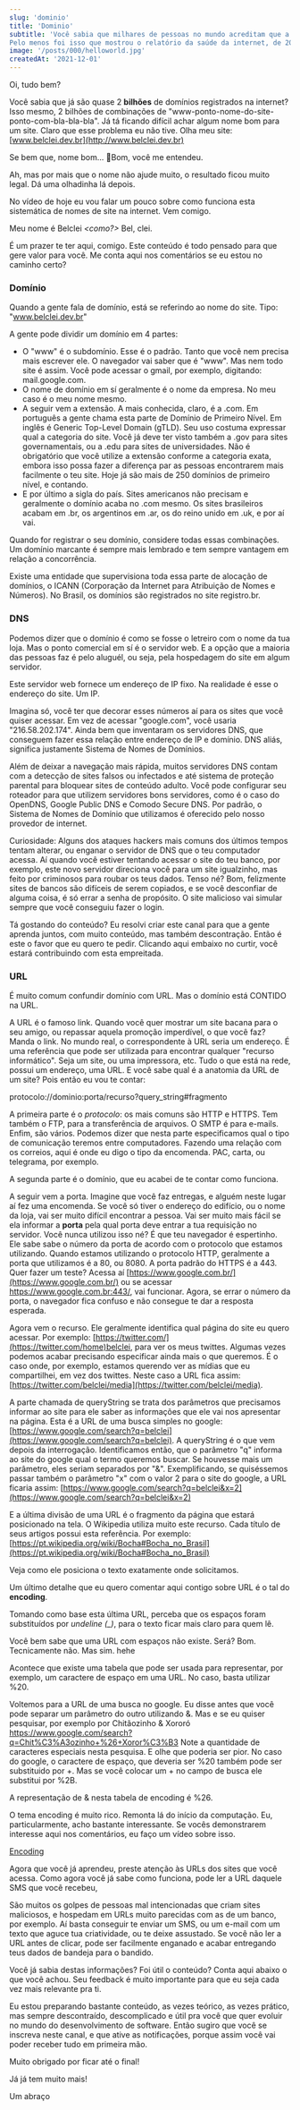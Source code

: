 ```yaml
---
slug: 'dominio'
title: 'Dominio'
subtitle: 'Você sabia que milhares de pessoas no mundo acreditam que a _Internet_ **é** o _Facebook_?
Pelo menos foi isso que mostrou o relatório da saúde da internet, de 2017, criado pela Mozilla. Só no Brasil, 55% dos entrevistados pensavam assim.'
image: '/posts/000/helloworld.jpg'
createdAt: '2021-12-01'
---
```


Oi, tudo bem?

Você sabia que já são quase 2 **bilhões** de domínios registrados na internet? Isso mesmo, 2 bilhões de combinações de "www-ponto-nome-do-site-ponto-com-bla-bla-bla". Já tá ficando difícil achar algum nome bom para um site. Claro que esse problema eu não tive. Olha meu site: [www.belclei.dev.br](http://www.belclei.dev.br)

Se bem que, nome bom... 🤔Bom, você me entendeu.

Ah, mas por mais que o nome não ajude muito, o resultado ficou muito legal. Dá uma olhadinha lá depois.

No vídeo de hoje eu vou falar um pouco sobre como funciona esta sistemática de nomes de site na internet. Vem comigo.

Meu nome é Belclei _<como?>_ Bel, clei.

É um prazer te ter aqui, comigo. Este conteúdo é todo pensado para que gere valor para você. Me conta aqui nos comentários se eu estou no caminho certo?

### Domínio

Quando a gente fala de domínio, está se referindo ao nome do site. Tipo: "www.belclei.dev.br"

A gente pode dividir um domínio em 4 partes:

- O "www" é o subdomínio. Esse é o padrão. Tanto que você nem precisa mais escrever ele. O navegador vai saber que é "www". Mas nem todo site é assim. Você pode acessar o gmail, por exemplo, digitando: mail.google.com.
- O nome de domínio em sí geralmente é o nome da empresa. No meu caso é o meu nome mesmo.
- A seguir vem a extensão. A mais conhecida, claro, é a .com. Em português a gente chama esta parte de Domínio de Primeiro Nível. Em inglês é Generic Top-Level Domain (gTLD). Seu uso costuma expressar qual a categoria do site. Você já deve ter visto também a .gov para sites governamentais, ou a .edu para sites de universidades. Não é obrigatório que você utilize a extensão conforme a categoria exata, embora isso possa fazer a diferença par as pessoas encontrarem mais facilmente o teu site. Hoje já são mais de 250 domínios de primeiro nível, e contando.
- E por último a sigla do país. Sites americanos não precisam e geralmente o domínio acaba no .com mesmo. Os sites brasileiros acabam em .br, os argentinos em .ar, os do reino unido em .uk, e por aí vai.

Quando for registrar o seu domínio, considere todas essas combinações. Um domínio marcante é sempre mais lembrado e tem sempre vantagem em relação a concorrência.

Existe uma entidade que supervisiona toda essa parte de alocação de domínios, o ICANN (Corporação da Internet para Atribuição de Nomes e Números). No Brasil, os domínios são registrados no site registro.br.

### DNS

Podemos dizer que o domínio é como se fosse o letreiro com o nome da tua loja. Mas o ponto comercial em sí é o servidor web. E a opção que a maioria das pessoas faz é pelo aluguél, ou seja, pela hospedagem do site em algum servidor.

Este servidor web fornece um endereço de IP fixo. Na realidade é esse o endereço do site. Um IP.

Imagina só, você ter que decorar esses números aí para os sites que você quiser acessar. Em vez de acessar "google.com", você usaria "216.58.202.174". Ainda bem que inventaram os servidores DNS, que conseguem fazer essa relação entre endereço de IP e domínio. DNS aliás, significa justamente Sistema de Nomes de Domínios.

Além de deixar a navegação mais rápida, muitos servidores DNS contam com a detecção de sites falsos ou infectados e até sistema de proteção parental para bloquear sites de conteúdo adulto. Você pode configurar seu roteador para que utilizem servidores bons servidores, como é o caso do OpenDNS, Google Public DNS e Comodo Secure DNS. Por padrão, o Sistema de Nomes de Domínio que utilizamos é oferecido pelo nosso provedor de internet.

Curiosidade: Alguns dos ataques hackers mais comuns dos últimos tempos tentam alterar, ou enganar o servidor de DNS que o teu computador acessa. Aí quando você estiver tentando acessar o site do teu banco, por exemplo, este novo servidor direciona você para um site igualzinho, mas feito por criminosos para roubar os teus dados. Tenso né? Bom, felizmente sites de bancos são difíceis de serem copiados, e se você desconfiar de alguma coisa, é só errar a senha de propósito. O site malicioso vai simular sempre que você conseguiu fazer o login.

Tá gostando do conteúdo? Eu resolvi criar este canal para que a gente aprenda juntos, com muito conteúdo, mas também descontração. Então é este o favor que eu quero te pedir. Clicando aqui embaixo no curtir, você estará contribuindo com esta empreitada.

### URL

É muito comum confundir domínio com URL. Mas o domínio está CONTIDO na URL.

A URL é o famoso link. Quando você quer mostrar um site bacana para o seu amigo, ou repassar aquela promoção imperdível, o que você faz? Manda o link. No mundo real, o correspondente à URL seria um endereço. É uma referência que pode ser utilizada para encontrar qualquer "recurso informático". Seja um site, ou uma impressora, etc. Tudo o que está na rede, possui um endereço, uma URL. E você sabe qual é a anatomia da URL de um site? Pois então eu vou te contar:

protocolo://dominio:porta/recurso?query_string#fragmento

A primeira parte é o _protocolo_: os mais comuns são HTTP e HTTPS. Tem também o FTP, para a transferência de arquivos. O SMTP é para e-mails. Enfim, são vários. Podemos dizer que nesta parte especificamos qual o tipo de comunicação teremos entre computadores. Fazendo uma relação com os correios, aqui é onde eu digo o tipo da encomenda. PAC, carta, ou telegrama, por exemplo.

A segunda parte é o domínio, que eu acabei de te contar como funciona.

A seguir vem a porta. Imagine que você faz entregas, e alguém neste lugar aí fez uma encomenda. Se você só tiver o endereço do edifício, ou o nome da loja, vai ser muito difícil encontrar a pessoa. Vai ser muito mais fácil se ela informar a **porta** pela qual porta deve entrar a tua requisição no servidor. Você nunca utilizou isso né? É que teu navegador é espertinho. Ele sabe sabe o número da porta de acordo com o protocolo que estamos utilizando. Quando estamos utilizando o protocolo HTTP, geralmente a porta que utilizamos é a 80, ou 8080. A porta padrão do HTTPS é a 443. Quer fazer um teste? Acessa aí [https://www.google.com.br/](https://www.google.com.br/) ou se acessar https://www.google.com.br:443/, vai funcionar. Agora, se errar o número da porta, o navegador fica confuso e não consegue te dar a resposta esperada.

Agora vem o recurso. Ele geralmente identifica qual página do site eu quero acessar. Por exemplo: [https://twitter.com/](https://twitter.com/home)belclei, para ver os meus twittes. Algumas vezes podemos acabar precisando especificar ainda mais o que queremos. É o caso onde, por exemplo, estamos querendo ver as mídias que eu compartilhei, em vez dos twittes. Neste caso a URL fica assim: [https://twitter.com/belclei/media](https://twitter.com/belclei/media).

A parte chamada de queryString se trata dos parâmetros que precisamos informar ao site para ele saber as informações que ele vai nos apresentar na página. Esta é a URL de uma busca simples no google: [https://www.google.com/search?q=belclei](https://www.google.com/search?q=belclei). A queryString é o que vem depois da interrogação. Identificamos então, que o parâmetro "q" informa ao site do google qual o termo queremos buscar. Se houvesse mais um parâmetro, eles seriam separados por "&". Exemplificando, se quiséssemos passar também o parâmetro "x" com o valor 2 para o site do google, a URL ficaria assim: [https://www.google.com/search?q=belclei&x=2](https://www.google.com/search?q=belclei&x=2)

E a última divisão de uma URL é o fragmento da página que estará posicionado na tela. O Wikipedia utiliza muito este recurso. Cada título de seus artigos possui esta referência. Por exemplo: [https://pt.wikipedia.org/wiki/Bocha#Bocha_no_Brasil](https://pt.wikipedia.org/wiki/Bocha#Bocha_no_Brasil)

Veja como ele posiciona o texto exatamente onde solicitamos.

Um último detalhe que eu quero comentar aqui contigo sobre URL é o tal do **encoding**.

Tomando como base esta última URL, perceba que os espaços foram substituídos por _undeline (\_)_, para o texto ficar mais claro para quem lê.

Você bem sabe que uma URL com espaços não existe. Será? Bom. Tecnicamente não. Mas sim. hehe

Acontece que existe uma tabela que pode ser usada para representar, por exemplo, um caractere de espaço em uma URL. No caso, basta utilizar %20.

Voltemos para a URL de uma busca no google. Eu disse antes que você pode separar um parâmetro do outro utilizando &. Mas e se eu quiser pesquisar, por exemplo por Chitãozinho & Xororó https://www.google.com/search?q=Chit%C3%A3ozinho+%26+Xoror%C3%B3
Note a quantidade de caracteres especiais nesta pesquisa. E olhe que poderia ser pior. No caso do google, o caractere de espaço, que deveria ser %20 também pode ser substituido por +. Mas se você colocar um + no campo de busca ele substitui por %2B.

A representação de & nesta tabela de encoding é %26.

O tema encoding é muito rico. Remonta lá do início da computação. Eu, particularmente, acho bastante interessante. Se vocês demonstrarem interesse aqui nos comentários, eu faço um vídeo sobre isso.

[Encoding](https://www.notion.so/Encoding-1e08ca5efb774045b12f933992cc28ad)

Agora que você já aprendeu, preste atenção às URLs dos sites que você acessa. Como agora você já sabe como funciona, pode ler a URL daquele SMS que você recebeu,

São muitos os golpes de pessoas mal intencionadas que criam sites maliciosos, e hospedam em URLs muito parecidas com as de um banco, por exemplo. Aí basta conseguir te enviar um SMS, ou um e-mail com um texto que aguce tua criatividade, ou te deixe assustado. Se você não ler a URL antes de clicar, pode ser facilmente enganado e acabar entregando teus dados de bandeja para o bandido.

Você já sabia destas informações? Foi útil o conteúdo? Conta aqui abaixo o que você achou. Seu feedback é muito importante para que eu seja cada vez mais relevante pra ti.

Eu estou preparando bastante conteúdo, as vezes teórico, as vezes prático, mas sempre descontraído, descomplicado e útil pra você que quer evoluir no mundo do desenvolvimento de software. Então sugiro que você se inscreva neste canal, e que ative as notificações, porque assim você vai poder receber tudo em primeira mão.

Muito obrigado por ficar até o final!

Já já tem muito mais!

Um abraço
